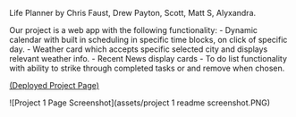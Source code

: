 Life Planner by Chris Faust, Drew Payton, Scott, Matt S, Alyxandra.

Our project is a web app with the following functionality:
    - Dynamic calendar with built in scheduling in specific time blocks, on click of specific day.
    - Weather card which accepts specific selected city and displays relevant weather info.
    - Recent News display cards
    - To do list functionality with ability to strike through completed tasks or and remove when chosen.

[(Deployed Project Page)](https://shiver750.github.io/Life-Planner/)

![Project 1 Page Screenshot](assets/project 1 readme screenshot.PNG)


